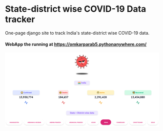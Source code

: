 # State-district wise COVID-19 Data tracker
One-page django site to track India's state-district wise COVID-19 data.

#### WebApp the running at https://omkarparab5.pythonanywhere.com/

![alt text](https://github.com/ImOmkar/django_covid_india/blob/new/screenshot.png)

